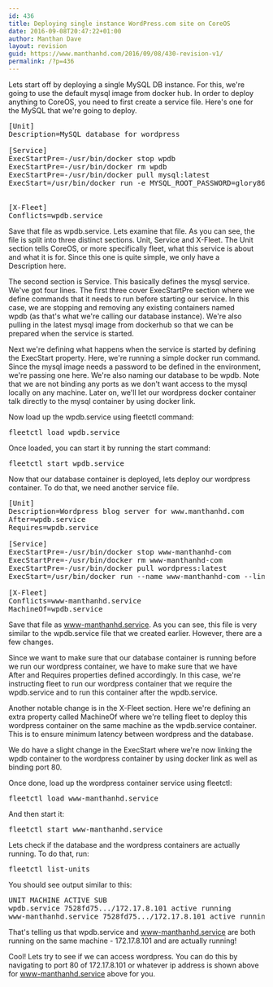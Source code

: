 ```yaml
---
id: 436
title: Deploying single instance WordPress.com site on CoreOS
date: 2016-09-08T20:47:22+01:00
author: Manthan Dave
layout: revision
guid: https://www.manthanhd.com/2016/09/08/430-revision-v1/
permalink: /?p=436
---
```

Lets start off by deploying a single MySQL DB instance. For this, we're going to use the default mysql image from docker hub. In order to deploy anything to CoreOS, you need to first create a service file. Here's one for the MySQL that we're going to deploy.
<pre class="lang:default decode:true" title="wpdb.service">[Unit]
Description=MySQL database for wordpress

[Service]
ExecStartPre=-/usr/bin/docker stop wpdb
ExecStartPre=-/usr/bin/docker rm wpdb
ExecStartPre=-/usr/bin/docker pull mysql:latest
ExecStart=/usr/bin/docker run -e MYSQL_ROOT_PASSWORD=glory86 --name wpdb -t mysql:latest


[X-Fleet]
Conflicts=wpdb.service</pre>
Save that file as <span class="lang:default decode:true crayon-inline">wpdb.service</span>. Lets examine that file. As you can see, the file is split into three distinct sections. <span class="lang:default decode:true crayon-inline">Unit</span>, <span class="lang:default decode:true crayon-inline">Service</span> and <span class="lang:default decode:true crayon-inline">X-Fleet</span>. The Unit section tells CoreOS, or more specifically <span class="lang:default decode:true crayon-inline">fleet</span>, what this service is about and what it is for. Since this one is quite simple, we only have a <span class="lang:default decode:true crayon-inline ">Description</span> here.<!--more-->

The second section is Service. This basically defines the mysql service. We've got four lines. The first three cover <span class="lang:default decode:true crayon-inline">ExecStartPre</span> section where we define commands that it needs to run before starting our service. In this case, we are stopping and removing any existing containers named <span class="lang:default decode:true  crayon-inline ">wpdb</span> (as that's what we're calling our database instance). We're also pulling in the latest mysql image from dockerhub so that we can be prepared when the service is started.

Next we're defining what happens when the service is started by defining the <span class="lang:default decode:true crayon-inline">ExecStart</span> property. Here, we're running a simple docker run command. Since the mysql image needs a password to be defined in the environment, we're passing one here. We're also naming our database to be <span class="lang:default decode:true crayon-inline">wpdb</span>. Note that we are not binding any ports as we don't want access to the mysql locally on any machine. Later on, we'll let our wordpress docker container talk directly to the mysql container by using docker <span class="lang:default decode:true crayon-inline">link</span>.

Now load up the <span class="lang:default decode:true crayon-inline">wpdb.service</span> using <span class="lang:default decode:true crayon-inline ">fleetctl</span> command:
<pre class="lang:default decode:true">fleetctl load wpdb.service</pre>
Once loaded, you can start it by running the <span class="lang:default decode:true crayon-inline ">start</span> command:
<pre class="lang:default decode:true ">fleetctl start wpdb.service</pre>
Now that our database container is deployed, lets deploy our wordpress container. To do that, we need another service file.
<pre class="lang:default decode:true" title="www-manthanhd.service">[Unit]
Description=Wordpress blog server for www.manthanhd.com
After=wpdb.service
Requires=wpdb.service

[Service]
ExecStartPre=-/usr/bin/docker stop www-manthanhd-com
ExecStartPre=-/usr/bin/docker rm www-manthanhd-com
ExecStartPre=-/usr/bin/docker pull wordpress:latest
ExecStart=/usr/bin/docker run --name www-manthanhd-com --link wpdb:mysql -p 80:80 -e WORDPRESS_DB_USER=root -e WORDPRESS_DB_PASSWORD=glory86 -e WORDPRESS_DB_HOST=mysql -t wordpress:latest

[X-Fleet]
Conflicts=www-manthanhd.service
MachineOf=wpdb.service</pre>
Save that file as <span class="lang:default decode:true crayon-inline">www-manthanhd.service</span>. As you can see, this file is very similar to the <span class="lang:default decode:true crayon-inline ">wpdb.service</span> file that we created earlier. However, there are a few changes.

Since we want to make sure that our database container is running before we run our wordpress container, we have to make sure that we have <span class="lang:default decode:true crayon-inline ">After</span> and <span class="lang:default decode:true crayon-inline">Requires</span> properties defined accordingly. In this case, we're instructing fleet to run our wordpress container that we require the <span class="lang:default decode:true crayon-inline ">wpdb.service</span> and to run this container after the <span class="lang:default decode:true crayon-inline">wpdb.service</span>.

Another notable change is in the <span class="lang:default decode:true crayon-inline ">X-Fleet</span> section. Here we're defining an extra property called <span class="lang:default decode:true crayon-inline ">MachineOf</span> where we're telling fleet to deploy this wordpress container on the same machine as the <span class="lang:default decode:true crayon-inline ">wpdb.service</span> container. This is to ensure minimum latency between wordpress and the database.

We do have a slight change in the <span class="lang:default decode:true crayon-inline ">ExecStart</span> where we're now linking the <span class="lang:default decode:true crayon-inline">wpdb</span> container to the wordpress container by using docker link as well as binding port <span class="lang:default decode:true crayon-inline">80</span>.

Once done, load up the wordpress container service using <span class="lang:default decode:true crayon-inline">fleetctl</span>:
<pre class="lang:default decode:true ">fleetctl load www-manthanhd.service</pre>
And then start it:
<pre class="lang:default decode:true ">fleetctl start www-manthanhd.service</pre>
Lets check if the database and the wordpress containers are actually running. To do that, run:
<pre class="lang:default decode:true ">fleetctl list-units</pre>
You should see output similar to this:
<pre class="lang:default decode:true " title="fleetctl list-units">UNIT MACHINE ACTIVE SUB
wpdb.service 7528fd75.../172.17.8.101 active running
www-manthanhd.service 7528fd75.../172.17.8.101 active running</pre>
That's telling us that <span class="lang:default decode:true crayon-inline ">wpdb.service</span> and <span class="lang:default decode:true crayon-inline">www-manthanhd.service</span> are both running on the same machine - <span class="lang:default decode:true crayon-inline ">172.17.8.101</span> and are actually running!

Cool! Lets try to see if we can access wordpress. You can do this by navigating to port <span class="lang:default decode:true crayon-inline ">80</span> of <span class="lang:default decode:true crayon-inline">172.17.8.101</span> or whatever ip address is shown above for <span class="lang:default decode:true crayon-inline ">www-manthanhd.service</span> above for you.
